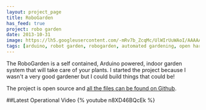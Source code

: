```yaml
---
layout: project_page
title: RoboGarden
has_feed: true
project: robo garden
date: 2013-10-31
image: https://lh5.googleusercontent.com/-mRv7b_ZcqMc/UlWIrUuWAoI/AAAAAAAAJD4/Rg-lHeKS_wQ/w1118-h549-no/IMG_1664.JPG
tags: [arduino, robot garden, robogarden, automated gardening, open hardware]
---
```

The RoboGarden is a self contained, Arduino powered, indoor garden system that will take care of your plants. I started the project because I wasn't a very good gardener but I could build things that could be!

The project is open source and [all the files can be found on Github](https://github.com/neverstopbuilding/robo-garden).

##Latest Operational Video
{% youtube n8XD46BQcEk %}
